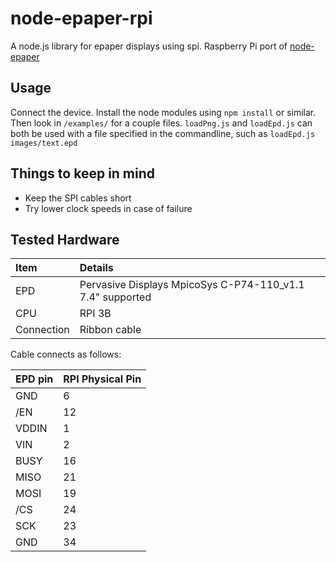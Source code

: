 # node-epaper-rpi
A node.js library for epaper displays using spi.
Raspberry Pi port of [node-epaper](https://github.com/doganyazar/node-epaper)

## Usage
Connect the device. Install the node modules using `npm install` or similar. Then look in `/examples/` for a couple files. `loadPng.js` and `loadEpd.js` can both be used with a file specified in the commandline, such as `loadEpd.js images/text.epd`

## Things to keep in mind
- Keep the SPI cables short
- Try lower clock speeds in case of failure

## Tested Hardware

| Item | Details | 
| :--- | :--- |
| EPD | Pervasive Displays MpicoSys C-P74-110_v1.1 7.4" supported |
| CPU | RPI 3B |
| Connection | Ribbon cable |

Cable connects as follows:

| EPD pin | RPI Physical Pin |
| :--- |  :--- |
| GND   | 6   |
| /EN   | 12  |
| VDDIN | 1   |
| VIN   | 2   |
| BUSY  | 16  |
| MISO  | 21  |
| MOSI  | 19  |
| /CS   | 24  |
| SCK   | 23  |
| GND   | 34  |
